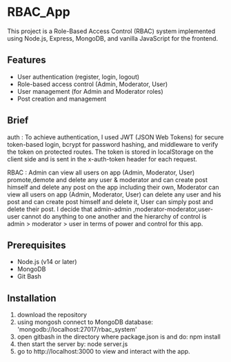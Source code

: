 # RBAC_App
This project is a Role-Based Access Control (RBAC) system implemented using Node.js, Express, MongoDB, and vanilla JavaScript for the frontend.

## Features
- User authentication (register, login, logout)
- Role-based access control (Admin, Moderator, User)
- User management (for Admin and Moderator roles)
- Post creation and management

## Brief
  auth : To achieve authentication, I used JWT (JSON Web Tokens) for secure token-based login, bcrypt for password hashing, and middleware to verify the token on protected routes. The token is stored in 
         localStorage on the client side and is sent in the x-auth-token header for each request.

  RBAC :
       Admin can view all users on app (Admin, Moderator, User)  promote,demote and delete any user & moderator and can create post himself and delete any post on the app including their own,
       Moderator can view all users on app (Admin, Moderator, User) can delete any user and his post and can create post himself and delete it,
       User can simply post and delete their post.
       I decide that admin-admin ,moderator-moderator,user-user cannot do anything to one another and the hierarchy of control is admin > moderator > user in terms of power and control for this app.

## Prerequisites
- Node.js (v14 or later)
- MongoDB
- Git Bash

## Installation
1. download the repository
2. using mongosh connect to MongoDB database:  'mongodb://localhost:27017/rbac_system'
3. open gitbash in the directory where package.json is and do: npm install
4. then start the server  by: node server.js
5. go to http://localhost:3000 to view and interact with the app.


